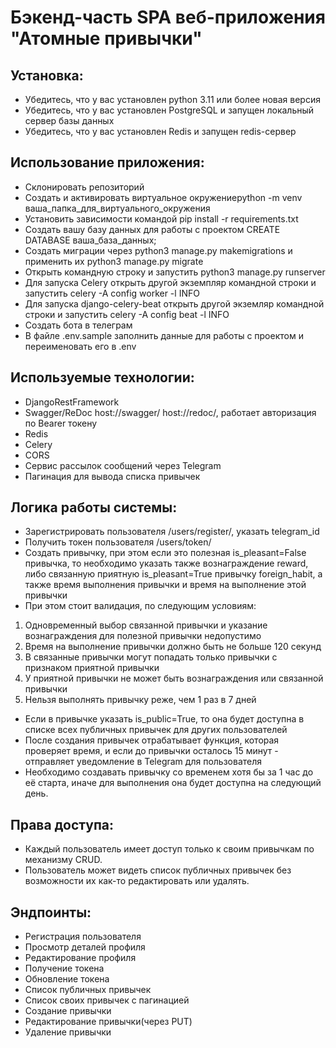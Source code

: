 # Бэкенд-часть SPA веб-приложения "Атомные привычки"

## Установка:
- Убедитесь, что у вас установлен python 3.11 или более новая версия
- Убедитесь, что у вас установлен PostgreSQL и запущен локальный сервер базы данных
- Убедитесь, что у вас установлен Redis и запущен redis-сервер

## Использование приложения:
- Склонировать репозиторий
- Создать и активировать виртуальное окружениеpython -m venv ваша_папка_для_виртуального_окружения
- Установить зависимости командой pip install -r requirements.txt
- Создать вашу базу данных для работы с проектом CREATE DATABASE ваша_база_данных;
- Создать миграции через python3 manage.py makemigrations и применить их python3 manage.py migrate
- Открыть командную строку и запустить python3 manage.py runserver
- Для запуска Celery открыть другой экземпляр командной строки и запустить celery -A config worker -l INFO
- Для запуска django-celery-beat открыть другой экземляр командной строки и запустить celery -A config beat -l INFO
- Создать бота в телеграм
- В файле .env.sample заполнить данные для работы с проектом и переименовать его в .env

## Используемые технологии:
- DjangoRestFramework
- Swagger/ReDoc host://swagger/ host://redoc/, работает авторизация по Bearer токену
- Redis
- Celery
- CORS
- Сервис рассылок сообщений через Telegram
- Пагинация для вывода списка привычек

## Логика работы системы:
- Зарегистрировать пользователя /users/register/, указать telegram_id
- Получить токен пользователя /users/token/
- Создать привычку, при этом если это полезная is_pleasant=False привычка, то необходимо указать также вознаграждение reward, либо связанную приятную is_pleasant=True привычку foreign_habit, а также время выполнения привычки и время на выполнение этой привычки
- При этом стоит валидация, по следующим условиям:
1. Одновременный выбор связанной привычки и указание вознаграждения для полезной привычки недопустимо
2. Время на выполнение привычки должно быть не больше 120 секунд
3. В связанные привычки могут попадать только привычки с признаком приятной привычки
4. У приятной привычки не может быть вознаграждения или связанной привычки
5. Нельзя выполнять привычку реже, чем 1 раз в 7 дней
- Если в привычке указать is_public=True, то она будет доступна в списке всех публичных привычек для других пользователей
- После создания привычек отрабатывает функция, которая проверяет время, и если до привычки осталось 15 минут - отправляет уведомление в Telegram для пользователя
- Необходимо создавать привычку со временем хотя бы за 1 час до её старта, иначе для выполнения она будет доступна на следующий день.

## Права доступа:
- Каждый пользователь имеет доступ только к своим привычкам по механизму CRUD.
- Пользователь может видеть список публичных привычек без возможности их как-то редактировать или удалять.

## Эндпоинты:
- Регистрация пользователя
- Просмотр деталей профиля
- Редактирование профиля
- Получение токена
- Обновление токена
- Список публичных привычек
- Список своих привычек с пагинацией
- Создание привычки
- Редактирование привычки(через PUT)
- Удаление привычки